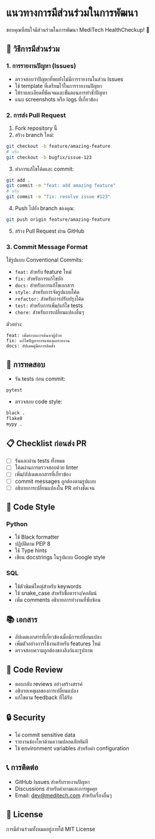 # แนวทางการมีส่วนร่วมในการพัฒนา

ขอบคุณที่สนใจมีส่วนร่วมในการพัฒนา MediTech HealthCheckup! 🎉

## 📝 วิธีการมีส่วนร่วม

### 1. การรายงานปัญหา (Issues)

- ตรวจสอบว่าปัญหาที่พบยังไม่มีการรายงานในส่วน Issues
- ใช้ template ที่เตรียมไว้ในการรายงานปัญหา
- ให้รายละเอียดที่ชัดเจนและขั้นตอนการทำซ้ำปัญหา
- แนบ screenshots หรือ logs ที่เกี่ยวข้อง

### 2. การส่ง Pull Request

1. Fork repository นี้
2. สร้าง branch ใหม่:
```bash
git checkout -b feature/amazing-feature
# หรือ
git checkout -b bugfix/issue-123
```

3. ทำการแก้ไขโค้ดและ commit:
```bash
git add .
git commit -m "feat: add amazing feature"
# หรือ
git commit -m "fix: resolve issue #123"
```

4. Push ไปยัง branch ของคุณ:
```bash
git push origin feature/amazing-feature
```

5. สร้าง Pull Request ผ่าน GitHub

### 3. Commit Message Format

ใช้รูปแบบ Conventional Commits:

- `feat:` สำหรับ feature ใหม่
- `fix:` สำหรับการแก้ไขบัก
- `docs:` สำหรับการแก้ไขเอกสาร
- `style:` สำหรับการจัดรูปแบบโค้ด
- `refactor:` สำหรับการปรับปรุงโค้ด
- `test:` สำหรับการเพิ่ม/แก้ไข tests
- `chore:` สำหรับการเปลี่ยนแปลงอื่นๆ

ตัวอย่าง:
```
feat: เพิ่มระบบการค้นหาผู้ป่วย
fix: แก้ไขปัญหาการแสดงผลรายงาน
docs: อัปเดตคู่มือการติดตั้ง
```

## 🧪 การทดสอบ

- รัน tests ก่อน commit:
```bash
pytest
```

- ตรวจสอบ code style:
```bash
black .
flake8
mypy .
```

## 📋 Checklist ก่อนส่ง PR

- [ ] รันและผ่าน tests ทั้งหมด
- [ ] โค้ดผ่านการตรวจสอบด้วย linter
- [ ] เพิ่ม/อัปเดตเอกสารที่เกี่ยวข้อง
- [ ] commit messages ถูกต้องตามรูปแบบ
- [ ] อธิบายการเปลี่ยนแปลงใน PR อย่างชัดเจน

## 🎨 Code Style

### Python
- ใช้ Black formatter
- ปฏิบัติตาม PEP 8
- ใช้ Type hints
- เขียน docstrings ในรูปแบบ Google style

### SQL
- ใช้ตัวพิมพ์ใหญ่สำหรับ keywords
- ใช้ snake_case สำหรับชื่อตาราง/คอลัมน์
- เพิ่ม comments อธิบายการทำงานที่ซับซ้อน

## 📚 เอกสาร

- อัปเดตเอกสารที่เกี่ยวข้องเมื่อมีการเปลี่ยนแปลง
- เพิ่มตัวอย่างการใช้งานสำหรับ features ใหม่
- ตรวจสอบความถูกต้องของลิงก์และรูปภาพ

## 🤝 Code Review

- ตอบกลับ reviews อย่างสร้างสรรค์
- อธิบายเหตุผลของการเปลี่ยนแปลง
- แก้ไขตาม feedback ที่ได้รับ

## 🔒 Security

- ไม่ commit sensitive data
- รายงานช่องโหว่ด้านความปลอดภัยทันที
- ใช้ environment variables สำหรับค่า configuration

## 📞 การติดต่อ

- GitHub Issues สำหรับรายงานปัญหา
- Discussions สำหรับคำถามและการพูดคุย
- Email: dev@meditech.com สำหรับเรื่องอื่นๆ

## 📜 License

การมีส่วนร่วมทั้งหมดอยู่ภายใต้ MIT License 